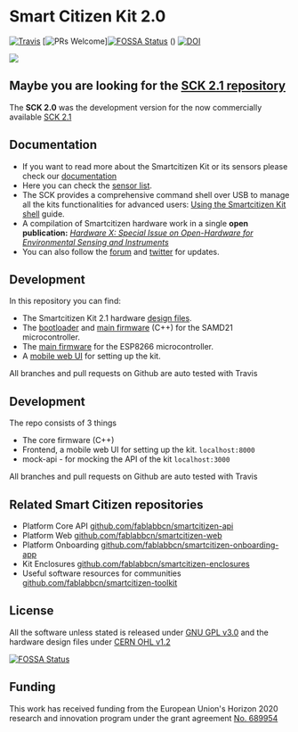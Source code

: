 # Smart Citizen Kit 2.0 
[![Travis](https://travis-ci.org/fablabbcn/smartcitizen-kit-20.svg?branch=master)](https://travis-ci.org/fablabbcn/smartcitizen-kit-20)
[![PRs Welcome](https://img.shields.io/badge/PRs-welcome-brightgreen.svg)][![FOSSA Status](https://app.fossa.io/api/projects/git%2Bgithub.com%2Ffablabbcn%2Fsmartcitizen-kit-20.svg?type=shield)](https://app.fossa.io/projects/git%2Bgithub.com%2Ffablabbcn%2Fsmartcitizen-kit-20?ref=badge_shield)
()
[![DOI](https://zenodo.org/badge/109865611.svg)](https://zenodo.org/badge/latestdoi/109865611)

![](https://live.staticflickr.com/4781/39073627230_8aee10a859_k.jpg)

## Maybe you are looking for the [SCK 2.1 repository](https://github.com/fablabbcn/smartcitizen-kit-21)

The **SCK 2.0** was the development version for the now commercially available [SCK 2.1](https://github.com/fablabbcn/smartcitizen-kit-21)

## Documentation

* If you want to read more about the Smartcitizen Kit or its sensors please check our [documentation](http://docs.smartcitizen.me/)
* Here you can check the [sensor list](https://docs.smartcitizen.me/Legacy%20Hardware/sck/#sck-20).
* The SCK provides a comprehensive command shell over USB to manage all the kits functionalities for advanced users: [Using the Smartcitizen Kit shell](https://docs.smartcitizen.me/Guides/Using%20the%20Shell/) guide.
* A compilation of Smartcitizen hardware work in a single **open publication:** [_Hardware X: Special Issue on Open-Hardware for Environmental Sensing and Instruments_](https://doi.org/10.1016/j.ohx.2019.e00070)
* You can also follow the [forum](https://forum.smartcitizen.me/) and [twitter](https://twitter.com/SmartCitizenKit) for updates.

## Development

In this repository you can find:

* The Smartcitizen Kit 2.1 hardware [design files](./hardware).
* The [bootloader](bootloader) and [main firmware](./sam) (C++) for the SAMD21 microcontroller.
* The [main firmware](./esp) for the ESP8266 microcontroller.
* A [mobile web UI](./mock-api) for setting up the kit.

All branches and pull requests on Github are auto tested with Travis

## Development

The repo consists of 3 things
* The core firmware (C++)
* Frontend, a mobile web UI for setting up the kit. `localhost:8000`
* mock-api - for mocking the API of the kit `localhost:3000`

All branches and pull requests on Github are auto tested with Travis

## Related Smart Citizen repositories

* Platform Core API [github.com/fablabbcn/smartcitizen-api](https://github.com/fablabbcn/smartcitizen-api)
* Platform Web [github.com/fablabbcn/smartcitizen-web](https://github.com/fablabbcn/smartcitizen-web)
* Platform Onboarding [github.com/fablabbcn/smartcitizen-onboarding-app](https://github.com/fablabbcn/smartcitizen-onboarding-app)
* Kit Enclosures [github.com/fablabbcn/smartcitizen-enclosures](https://github.com/fablabbcn/smartcitizen-enclosures)
* Useful software resources for communities [github.com/fablabbcn/smartcitizen-toolkit](https://github.com/fablabbcn/smartcitizen-toolkit)

## License

All the software unless stated is released under [GNU GPL v3.0](https://github.com/fablabbcn/smartcitizen-kit-20/blob/master/LICENSE) and the hardware design files under [CERN OHL v1.2](https://github.com/fablabbcn/smartcitizen-kit-20/blob/master/hardware/LICENSE)


[![FOSSA Status](https://app.fossa.io/api/projects/git%2Bgithub.com%2Ffablabbcn%2Fsmartcitizen-kit-20.svg?type=large)](https://app.fossa.io/projects/git%2Bgithub.com%2Ffablabbcn%2Fsmartcitizen-kit-20?ref=badge_large)

## Funding

This work has received funding from the European Union's Horizon 2020 research and innovation program under the grant agreement [No. 689954](https://cordis.europa.eu/project/rcn/202639_en.html)